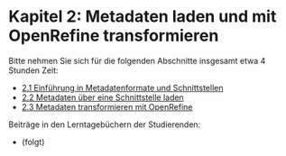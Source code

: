 # Kapitel 2: Metadaten laden und mit OpenRefine transformieren

Bitte nehmen Sie sich für die folgenden Abschnitte insgesamt etwa 4 Stunden Zeit:

* [2.1 Einführung in Metadatenformate und Schnittstellen](2-1-0-einfuehrung-in-metadatenformate-und-schnittstellen.md)
* [2.2 Metadaten über eine Schnittstelle laden](2-2-0-metadaten-ueber-eine-Schnittstelle-laden.md)
* [2.3 Metadaten transformieren mit OpenRefine](2-3-0-metadaten-transformieren-mit-openrefine.md)

Beiträge in den Lerntagebüchern der Studierenden:

* (folgt)
